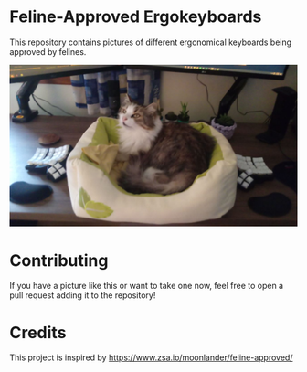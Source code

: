 # Feline-Approved Ergokeyboards
This repository contains pictures of different ergonomical keyboards being
approved by felines.

<p align="center">
  <img src="./dactyl-manuform/dactyl-manuform-mini-approved.jpg">
</p>

# Contributing
If you have a picture like this or want to take one now, feel free to open a
pull request adding it to the repository!

# Credits
This project is inspired by https://www.zsa.io/moonlander/feline-approved/

